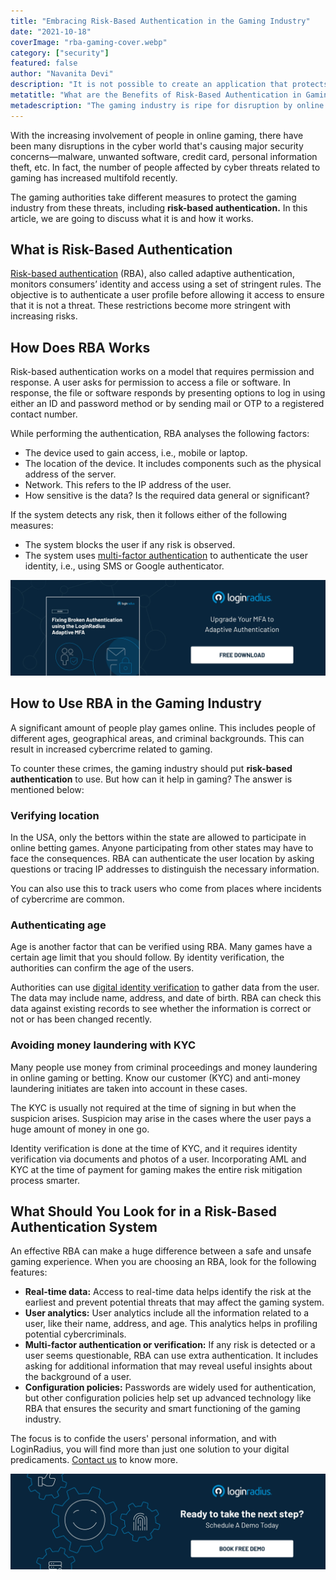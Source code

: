 ```yaml
---
title: "Embracing Risk-Based Authentication in the Gaming Industry"
date: "2021-10-18"
coverImage: "rba-gaming-cover.webp"
category: ["security"]
featured: false 
author: "Navanita Devi"
description: "It is not possible to create an application that protects against everything, especially in the gaming industry. Although it is important to effectively protect sensitive data in electronic gaming environments, it is also essential to create systems that maintain the fun and excitement of online gaming. Risk-Based Authentication makes it possible."
metatitle: "What are the Benefits of Risk-Based Authentication in Gaming"
metadescription: "The gaming industry is ripe for disruption by online security. This post discusses the effectiveness of risk-based authentication for securing your gamer's data."
---
```


With the increasing involvement of people in online gaming, there have been many disruptions in the cyber world that's causing major security concerns—malware, unwanted software, credit card, personal information theft, etc. In fact,  the number of people affected by cyber threats related to gaming has increased multifold recently. 

The gaming authorities take different measures to protect the gaming industry from these threats, including **risk-based authentication.** In this article, we are going to discuss what it is and how it works. 


## What is Risk-Based Authentication

[Risk-based authentication](https://www.loginradius.com/blog/identity/risk-based-authentication/) (RBA), also called adaptive authentication, monitors consumers’ identity and access using a set of stringent rules. The objective is to authenticate a user profile before allowing it access to ensure that it is not a threat. These restrictions become more stringent with increasing risks. 


## How Does RBA Works

Risk-based authentication works on a model that requires permission and response. A user asks for permission to access a file or software. In response, the file or software responds by presenting options to log in using either an ID and password method or by sending mail or OTP to a registered contact number. 

While performing the authentication, RBA analyses the following factors: 



* The device used to gain access, i.e., mobile or laptop. 
* The location of the device. It includes components such as the physical address of the server. 
* Network. This refers to the IP address of the user. 
* How sensitive is the data? Is the required data general or significant?

If the system detects any risk, then it follows either of the following measures: 



* The system blocks the user if any risk is observed.
* The system uses [multi-factor authentication](https://www.loginradius.com/blog/identity/multi-factor-authentication-a-beginners-guide/) to authenticate the user identity, i.e., using SMS or Google authenticator. 

[![GD-Adaptive-MFA](GD-Adaptive-MFA.webp)](https://www.loginradius.com/resource/fixing-broken-authentication-with-adaptive-mfa/)


## How to Use RBA in the Gaming Industry

A significant amount of people play games online. This includes people of different ages, geographical areas, and criminal backgrounds. This can result in increased cybercrime related to gaming. 

To counter these crimes, the gaming industry should put **risk-based authentication** to use. But how can it help in gaming? The answer is mentioned below: 


### Verifying location

In the USA, only the bettors within the state are allowed to participate in online betting games. Anyone participating from other states may have to face the consequences. RBA can authenticate the user location by asking questions or tracing IP addresses to distinguish the necessary information. 

You can also use this to track users who come from places where incidents of cybercrime are common. 


### Authenticating age

Age is another factor that can be verified using RBA. Many games have a certain age limit that you should follow. By identity verification, the authorities can confirm the age of the users. 

Authorities can use [digital identity verification](https://www.loginradius.com/blog/identity/what-is-identity-verification/) to gather data from the user. The data may include name, address, and date of birth. RBA can check this data against existing records to see whether the information is correct or not or has been changed recently. 


### Avoiding money laundering with KYC

Many people use money from criminal proceedings and money laundering in online gaming or betting. Know our customer (KYC) and anti-money laundering initiates are taken into account in these cases.

The KYC is usually not required at the time of signing in but when the suspicion arises. Suspicion may arise in the cases where the user pays a huge amount of money in one go. 

Identity verification is done at the time of KYC, and it requires identity verification via documents and photos of a user. Incorporating AML and KYC at the time of payment for gaming makes the entire risk mitigation process smarter. 


## What Should You Look for in a Risk-Based Authentication System

An effective RBA can make a huge difference between a safe and unsafe gaming experience. When you are choosing an RBA, look for the following features: 



* **Real-time data:** Access to real-time data helps identify the risk at the earliest and prevent potential threats that may affect the gaming system.
* **User analytics:** User analytics include all the information related to a user, like their name, address, and age. This analytics helps in profiling potential cybercriminals. 
* **Multi-factor authentication or verification:** If any risk is detected or a user seems questionable, RBA can use extra authentication. It includes asking for additional information that may reveal useful insights about the background of a user.
* **Configuration policies:** Passwords are widely used for authentication, but other configuration policies help set up advanced technology like RBA that ensures the security and smart functioning of the gaming industry. 

The focus is to confide the users' personal information, and with LoginRadius, you will find more than just one solution to your digital predicaments. [Contact us](https://www.loginradius.com/contact-sales) to know more. 

[![book-a-demo](../../assets/book-a-demo-loginradius.webp)](https://www.loginradius.com/contact-us?utm_source=blog&utm_medium=web&utm_campaign=risk-based-authentication-gaming-industry)